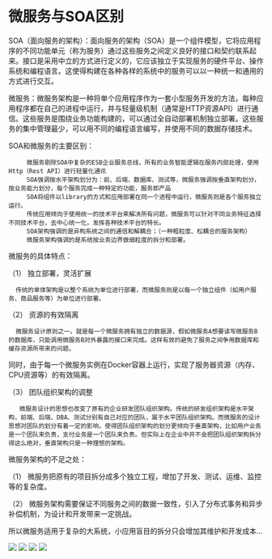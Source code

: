 # 微服务与SOA区别

SOA（面向服务的架构）：面向服务的架构（SOA）是一个组件模型，它将应用程序的不同功能单元（称为服务）通过这些服务之间定义良好的接口和契约联系起来。接口是采用中立的方式进行定义的，它应该独立于实现服务的硬件平台、操作系统和编程语言。这使得构建在各种各样的系统中的服务可以以一种统一和通用的方式进行交互。

微服务：微服务架构是一种将单个应用程序作为一套小型服务开发的方法，每种应用程序都在自己的进程中运行，并与轻量级机制（通常是HTTP资源API）进行通信。这些服务是围绕业务功能构建的，可以通过全自动部署机制独立部署。这些服务的集中管理最少，可以用不同的编程语言编写，并使用不同的数据存储技术。

SOA和微服务的主要区别：

         微服务剔除SOA中复杂的ESB企业服务总线，所有的业务智能逻辑在服务内部处理，使用Http（Rest API）进行轻量化通讯
         SOA强调按水平架构划分为：前、后端、数据库、测试等，微服务强调按垂直架构划分，按业务能力划分，每个服务完成一种特定的功能，服务即产品
         SOA将组件以library的方式和应用部署在同一个进程中运行，微服务则是各个服务独立运行。
         传统应用倾向于使用统一的技术平台来解决所有问题，微服务可以针对不同业务特征选择不同技术平台，去中心统一化，发挥各种技术平台的特长。
         SOA架构强调的是异构系统之间的通信和解耦合；（一种粗粒度、松耦合的服务架构）
         微服务架构强调的是系统按业务边界做细粒度的拆分和部署。
微服务的具体特点：

（1）      独立部署，灵活扩展

      传统的单体架构是以整个系统为单位进行部署，而微服务则是以每一个独立组件（如用户服务、商品服务等）为单位进行部署。

（2）      资源的有效隔离

      微服务设计原则之一，就是每一个微服务拥有独立的数据源，假如微服务A想要读写微服务B的数据库，只能调用微服务B对外暴露的接口来完成。这样有效的避免了服务之间争用数据库和缓存资源所带来的问题。

同时，由于每一个微服务实例在Docker容器上运行，实现了服务器资源（内存、CPU资源等）的有效隔离。

（3）      团队组织架构的调整

       微服务设计的思想也改变了原有的企业研发团队组织架构。传统的研发组织架构是水平架构，前端、后端、DBA、测试分别有自己对应的团队，属于水平团队组织架构。而微服务的设计思想对团队的划分有着一定的影响，使得团队组织架构的划分更倾向于垂直架构，比如用户业务是一个团队来负责，支付业务是一个团队来负责。但实际上在企业中并不会把团队组织架构拆分得这么绝对，垂直架构只是一种理想的架构。

微服务架构的不足之处：

（1）      微服务把原有的项目拆分成多个独立工程，增加了开发、测试、运维、监控等的复杂度。

（2）      微服务架构需要保证不同服务之间的数据一致性，引入了分布式事务和异步补偿机制，为设计和开发带来一定挑战。

   所以微服务适用于复杂的大系统，小应用盲目的拆分只会增加其维护和开发成本...
   
   
![](../image/c13/soa-1.png)
![](../image/c13/soa-2.png)
![](../image/c13/soa-3.png)
![](../image/c13/soa-4.png)
